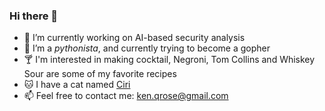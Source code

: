 ### Hi there 👋

- 🔭 I’m currently working on AI-based security analysis
- 🌱 I’m a *pythonista*, and currently trying to become a gopher
- 🍸 I'm interested in making cocktail, Negroni, Tom Collins and Whiskey Sour are some of my favorite recipes
- 🐱 I have a cat named [Ciri](https://witcher.fandom.com/wiki/Ciri)
- 📫 Feel free to contact me: ken.qrose@gmail.com
